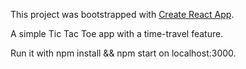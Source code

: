 This project was bootstrapped with [Create React App](https://github.com/facebookincubator/create-react-app).

A simple Tic Tac Toe app with a time-travel feature.

Run it with npm install && npm start on localhost:3000.
